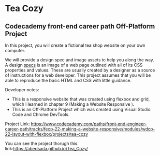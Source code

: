 # Tea Cozy

## Codecademy front-end career path Off-Platform Project

In this project, you will create a fictional tea shop website on your own computer.

We will provide a design spec and image assets to help you along the way. A design [specs](https://content.codecademy.com/courses/freelance-1/unit-4/img-tea-cozy-redline.jpg?_gl=1*sxssz6*_ga*MDU4NzMzMDI1Ny4xNjU3NDc5NTEw*_ga_3LRZM6TM9L*MTY3NTI1ODY2NC43MS4xLjE2NzUyNjM5NjAuNjAuMC4w) is an image of a web page outlined with all of its CSS properties and values. These are usually created by a designer as a source of instructions for a web developer. This project assumes that you will be able to reproduce the basic HTML and CSS with little guidance.

Developer notes:

* This is a responsive website that was created using flexbox and grid, which I learned in chapter 9 (Making a Website Responsive
).
* This is an Off-Platform Project which was created using Visual Studio Code and Chrome DevTools.

Project Link: https://www.codecademy.com/paths/front-end-engineer-career-path/tracks/fecp-22-making-a-website-responsive/modules/wdcp-22-layout-with-flexbox/projects/tea-cozy

You can see the project thorugh this link:https://abedsada.github.io/Tea_Cozy/